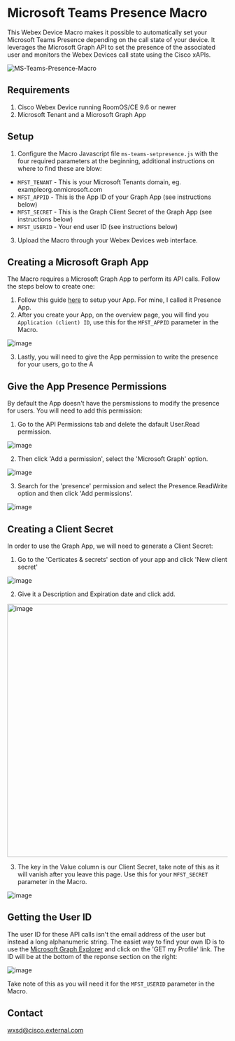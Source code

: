 #  Microsoft Teams Presence Macro
 
This Webex Device Macro makes it possible to automatically set your Microsoft Teams Presence depending on the call state of your device. It leverages the Microsoft Graph API to set the presence of the associated user and monitors the Webex Devices call state using the Cisco xAPIs.

![MS-Teams-Presence-Macro](https://user-images.githubusercontent.com/21026209/161542129-cae6671f-f50c-4fe0-9b6f-305a536c9987.png)

## Requirements
1. Cisco Webex Device running RoomOS/CE 9.6 or newer
2. Microsoft Tenant and a Microsoft Graph App

## Setup

1. Configure the Macro Javascript file ``ms-teams-setpresence.js`` with the four required parameters at the beginning, additional instructions on where to find these are blow:
* ``MFST_TENANT`` - This is your Microsoft Tenants domain, eg. exampleorg.onmicrosoft.com
* ``MFST_APPID`` - This is the App ID of your Graph App (see instructions below)
* ``MFST_SECRET`` - This is the Graph Client Secret of the Graph App (see instructions below)
* ``MFST_USERID`` - Your end user ID (see instructions below)
3. Upload the Macro through your Webex Devices web interface. 


## Creating a Microsoft Graph App
The Macro requires a Microsoft Graph App to perform its API calls. Follow the steps below to create one:
1. Follow this guide [here](https://docs.microsoft.com/en-us/onedrive/developer/rest-api/getting-started/app-registration?view=odsp-graph-online) to setup your App. For mine, I called it Presence App.
2. After you create your App, on the overview page, you will find you ``Application (client) ID``, use this for the ``MFST_APPID`` parameter in the Macro.

![image](https://user-images.githubusercontent.com/21026209/161583122-922273dc-e20f-4fa0-9f48-27995eb0c26b.png)

3. Lastly, you will need to give the App permission to write the presence for your users, go to the A

## Give the App Presence Permissions
By default the App doesn't have the persmissions to modify the presence for users. You will need to add this permission:
1. Go to the API Permissions tab and delete the dafault User.Read permission.

![image](https://user-images.githubusercontent.com/21026209/163387262-3d9a7881-f84a-437a-94bc-ae00f55a4811.png)

2. Then click 'Add a permission', select the 'Microsoft Graph' option.

![image](https://user-images.githubusercontent.com/21026209/163387868-2fbfb1e5-52d2-4b10-b5d5-028270480344.png)

3. Search for the 'presence' permission and select the Presence.ReadWrite option and then click 'Add permissions'.

![image](https://user-images.githubusercontent.com/21026209/163388133-fd4dca9a-7ee5-47f0-bcbc-2e153eb6887f.png)



## Creating a Client Secret
In order to use the Graph App, we will need to generate a Client Secret:
1. Go to the 'Certicates & secrets' section of your app and click 'New client secret'

![image](https://user-images.githubusercontent.com/21026209/161586075-b964c883-af2a-4f5a-95fa-66a191e916cf.png)

2. Give it a Description and Expiration date and click add.

<img width="578" alt="image" src="https://user-images.githubusercontent.com/21026209/161584987-08593a53-1e6f-4757-978d-6fb51a226ddd.png">

3. The key in the Value column is our Client Secret, take note of this as it will vanish after you leave this page. Use this for your ``MFST_SECRET`` parameter in the Macro.

![image](https://user-images.githubusercontent.com/21026209/161585532-4e62555b-c945-47f5-a56a-a9ef8332a5b9.png)




## Getting the User ID
The user ID for these API calls isn't the email address of the user but instead a long alphanumeric string. The easiet way to find your own ID is to use the [Microsoft Graph Explorer](https://developer.microsoft.com/en-us/graph/graph-explorer) and click on the 'GET my Profile' link. The ID will be at the bottom of the reponse section on the right:

![image](https://user-images.githubusercontent.com/21026209/161586596-33cbc311-e5c9-41d2-b835-818ad1581805.png)


Take note of this as you will need it for the ``MFST_USERID`` parameter in the Macro.


## Contact

wxsd@cisco.external.com
